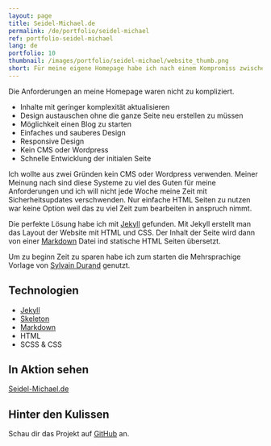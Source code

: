 ```yaml
---
layout: page
title: Seidel-Michael.de
permalink: /de/portfolio/seidel-michael
ref: portfolio-seidel-michael
lang: de
portfolio: 10
thumbnail: /images/portfolio/seidel-michael/website_thumb.png
short: Für meine eigene Homepage habe ich nach einem Kompromiss zwischen einem Content Managament System und unkomfortablen statischen HTML Seiten gesucht. Mit Jekyll habe ich die für mich perfekte Lösung gefunden.
---
```


Die Anforderungen an meine Homepage waren nicht zu kompliziert.

- Inhalte mit geringer komplexität aktualisieren
- Design austauschen ohne die ganze Seite neu erstellen zu müssen
- Möglichkeit einen Blog zu starten
- Einfaches und sauberes Design
- Responsive Design
- Kein CMS oder Wordpress
- Schnelle Entwicklung der initialen Seite

Ich wollte aus zwei Gründen kein CMS oder Wordpress verwenden.
Meiner Meinung nach sind diese Systeme zu viel des Guten für meine Anforderungen und ich will nicht jede Woche meine Zeit mit Sicherheitsupdates verschwenden.
Nur einfache HTML Seiten zu nutzen war keine Option weil das zu viel Zeit zum bearbeiten in anspruch nimmt.

Die perfekte Lösung habe ich mit [Jekyll](https://jekyllrb.com/) gefunden.
Mit Jekyll erstellt man das Layout der Website mit HTML und CSS.
Der Inhalt der Seite wird dann von einer [Markdown](http://daringfireball.net/projects/markdown/) Datei ind statische HTML Seiten übersetzt.

Um zu beginn Zeit zu sparen habe ich zum starten die Mehrsprachige Vorlage von [Sylvain Durand](https://www.sylvaindurand.org/making-jekyll-multilingual/) genutzt.

Technologien
------------

- [Jekyll](https://jekyllrb.com/)
- [Skeleton](http://getskeleton.com/)
- [Markdown](http://daringfireball.net/projects/markdown/)
- HTML
- SCSS & CSS

In Aktion sehen
---------------

[Seidel-Michael.de](http://seidel-michael.de/de/)

Hinter den Kulissen
-------------------

Schau dir das Projekt auf [GitHub](https://github.com/Seidel-Michael/seidel-michael.github.io) an.
